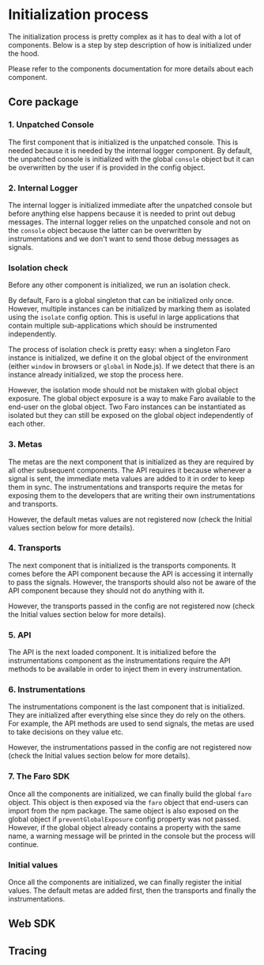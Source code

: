 # Initialization process

The initialization process is pretty complex as it has to deal with a lot of components. Below is a step by step
description of how is initialized under the hood.

Please refer to the components documentation for more details about each component.

## Core package

### 1. Unpatched Console

The first component that is initialized is the unpatched console. This is needed because it is needed by the internal
logger component. By default, the unpatched console is initialized with the global `console` object but it can be
overwritten by the user if is provided in the config object.

### 2. Internal Logger

The internal logger is initialized immediate after the unpatched console but before anything else happens because it
is needed to print out debug messages. The internal logger relies on the unpatched console and not on the `console`
object because the latter can be overwritten by instrumentations and we don't want to send those debug messages as
signals.

### Isolation check

Before any other component is initialized, we run an isolation check.

By default, Faro is a global singleton that can be initialized only once. However, multiple instances can be initialized
by marking them as isolated using the `isolate` config option. This is useful in large applications that contain
multiple sub-applications which should be instrumented independently.

The process of isolation check is pretty easy: when a singleton Faro instance is initialized, we define it on the
global object of the environment (either `window` in browsers or `global` in Node.js). If we detect that there is an
instance already initialized, we stop the process here.

However, the isolation mode should not be mistaken with global object exposure. The global object exposure is a way to
make Faro available to the end-user on the global object. Two Faro instances can be instantiated as isolated but they
can still be exposed on the global object independently of each other.

### 3. Metas

The metas are the next component that is initialized as they are required by all other subsequent components. The API
requires it because whenever a signal is sent, the immediate meta values are added to it in order to keep them in sync.
The instrumentations and transports require the metas for exposing them to the developers that are writing their own
instrumentations and transports.

However, the default metas values are not registered now (check the Initial values section below for more details).

### 4. Transports

The next component that is initialized is the transports components. It comes before the API component because the API
is accessing it internally to pass the signals. However, the transports should also not be aware of the API component
because they should not do anything with it.

However, the transports passed in the config are not registered now (check the Initial values section below for more
details).

### 5. API

The API is the next loaded component. It is initialized before the instrumentations component as the instrumentations
require the API methods to be available in order to inject them in every instrumentation.

### 6. Instrumentations

The instrumentations component is the last component that is initialized. They are initialized after everything else
since they do rely on the others. For example, the API methods are used to send signals, the metas are used to take
decisions on they value etc.

However, the instrumentations passed in the config are not registered now (check the Initial values section below for
more details).

### 7. The Faro SDK

Once all the components are initialized, we can finally build the global `faro` object. This object is then exposed
via the `faro` object that end-users can import from the npm package. The same object is also exposed on the global
object if `preventGlobalExposure` config property was not passed. However, if the global object already contains a
property with the same name, a warning message will be printed in the console but the process will continue.

### Initial values

Once all the components are initialized, we can finally register the initial values. The default metas are added first,
then the transports and finally the instrumentations.

## Web SDK

## Tracing
